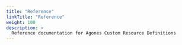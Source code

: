 ```yaml
---
title: "Reference"
linkTitle: "Reference"
weight: 100
description: >
  Reference documentation for Agones Custom Resource Definitions
---
```



